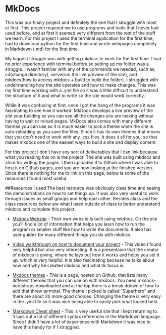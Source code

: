 # MkDocs

This was our finally project and definitely the one that I struggle with most at first. This project required me to use programs and tools that I never had used before, and at first it seemed very different from the rest of the stuff we learn. For this project I used the terminal application for the first time, had to download python for the first time and wrote webpages completely in Markdown (.md) for the first time.

My biggest struggle was with getting mkdocs to work for the first time. I had no prior experience with terminal before so setting up my folder was a struggle. I wasn't familiar with any of the commands we needed, such as; cd(change directory), serve(run the live preview of the site), and mkdocs(how to access mkdocs + build to build the folder). I struggled with understanding how the site operates and how to make changes. This was my first time working with a .yml file so it was a little difficult to understand the structure of it and what to write so the site would work correctly.

While it was confusing at first, once I got the hang of the programs it was fascinating to see how it worked. MkDocs develops a live preview of the site your building so you can see all the changes you are making without having to wait or reload pages. MkDocs also comes with many different themes you can use so it is much easier to pick a theme when the site is auto-reloading as you save the files. Since it has its own themes that means that you don't need to work with any .css files, it does it all for you, so that makes mkdocs one of the easiest ways to build a site and display content.

For this project I don't have any sort of deliverables that I can link because what you reading this on is the project. The site was built using mkdocs and atom for writing the pages. I then uploaded it to Github where I was able to host it on Github pages, and you are now looking at the finished version. Since there is nothing for me to link on this page, below is some of the resources I found most useful.


##Resources I used
The best resource was obviously class time and seeing the demonstrations on how to set things up. It was also very useful to work through issues as small groups and help each other. Besides class and the class resources below are what I used outside of class to better understand mkdocs and complete this project.

* [Mkdocs Website](https://www.mkdocs.org/) - Their own website is built using mkdocs. On the site you'll find a lot of information that helps you learn how to run the program or smaller stuff like how to write the documents. It also has user guides for many different things you do with mkdocs. 

* [Video walkthrough on how to document your project](https://www.youtube.com/watch?v=9r-nbbTRCjQ&ab_channel=EuroPython2014) - This video I found very helpful but also very interesting. It is a presentaion that the creator of mkdocs is giving, where he lays out how it works and helps you set it up, which is very helpful. It is also fascinating because he talks about how and why he created mkdocs and what its focus is.

* [Mkdocs themes](https://mkdocs.github.io/mkdocs-bootswatch/) - This is a page, hosted on Github, that lists many different themes that you can use on with mkdocs. You need mkdocs-bootstraps downloaded and at the top there is a break ddown of how to add that threw terminal. The theme I picked is called "Superhero" and there are about 20 more good choices. Changing the theme is very easy in the .yml file so it was nice being able to easily pick what looked best.
* [Markdown Cheat sheet](https://support.squarespace.com/hc/en-us/articles/206543587-Markdown-cheat-sheet) - This is very useful site that I kept returning to. It lays out a lot of different syntax references in the Markdown language. Since I didn't have a lot of experience with Markdown it was nice to have this handy for if I struggled.
